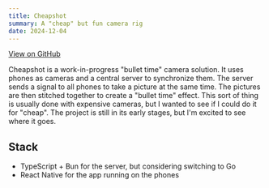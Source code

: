 ```yaml
---
title: Cheapshot
summary: A "cheap" but fun camera rig
date: 2024-12-04
---
```


[View on GitHub](https://github.com/glidingthroughspace/cheapshot)

Cheapshot is a work-in-progress "bullet time" camera solution. It uses phones as cameras and a central server to synchronize them. The server sends a signal to all phones to take a picture at the same time. The pictures are then stitched together to create a "bullet time" effect.
This sort of thing is usually done with expensive cameras, but I wanted to see if I could do it for "cheap". The project is still in its early stages, but I'm excited to see where it goes.

## Stack

* TypeScript + Bun for the server, but considering switching to Go
* React Native for the app running on the phones
